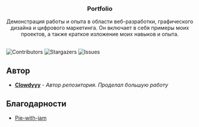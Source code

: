 <br/>
<p align="center">
  <a href="https://github.com/Clowdyyy/Portfolio">
  </a>

  <h3 align="center">Portfolio</h3>

  <p align="center">
    Демонстрация работы и опыта в области веб-разработки, графического дизайна и цифрового маркетинга. Он включает в себя примеры моих проектов, а также краткое изложение моих навыков и опыта.
    <br/>
    <br/>
  </p>
</p>

![Contributors](https://img.shields.io/github/contributors/Clowdyyy/Portfolio?color=dark-green) ![Stargazers](https://img.shields.io/github/stars/Clowdyyy/Portfolio?style=social) ![Issues](https://img.shields.io/github/issues/Clowdyyy/Portfolio) 

## Автор

* **[Clowdyyy](https://github.com/Clowdyyy)** - *Автор репозитория. Проделал большую работу*

## Благодарности

* [Pie-with-jam](https://github.com/pie-with-jam)
